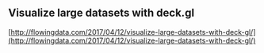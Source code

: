 ## Visualize large datasets with deck.gl
  
  [http://flowingdata.com/2017/04/12/visualize-large-datasets-with-deck-gl/](http://flowingdata.com/2017/04/12/visualize-large-datasets-with-deck-gl/)